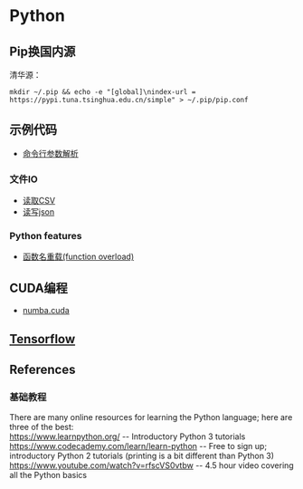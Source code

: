 # Python

## Pip换国内源

清华源：

```shell
mkdir ~/.pip && echo -e "[global]\nindex-url = https://pypi.tuna.tsinghua.edu.cn/simple" > ~/.pip/pip.conf
```

## 示例代码

- [命令行参数解析](parse_args.py)

### 文件IO

- [读取CSV](csv_io.py)
- [读写json](json_io.py)

### Python features

- [函数名重载(function overload)](function_overload.py)

## CUDA编程

- [numba.cuda](numba/cuda.ipynb)

## [Tensorflow](tensorflow/Tensorflow.md)

## References

### 基础教程

There are many online resources for learning the Python language; here are three of the best:\
https://www.learnpython.org/ -- Introductory Python 3 tutorials\
https://www.codecademy.com/learn/learn-python -- Free to sign up; introductory Python 2 tutorials (printing is a bit different than Python 3)\
https://www.youtube.com/watch?v=rfscVS0vtbw -- 4.5 hour video covering all the Python basics